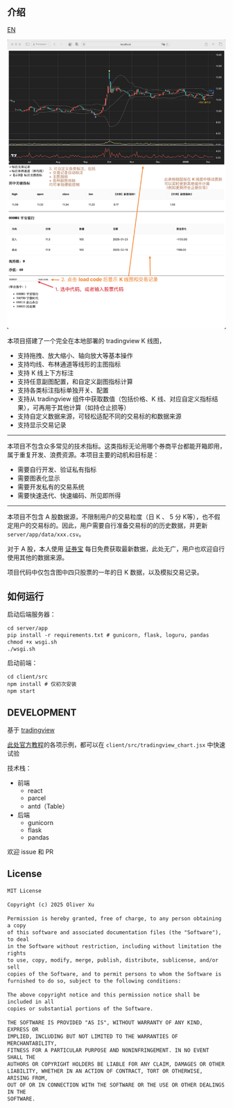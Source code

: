 
## 介绍

[EN](./README-en.md)

![snapshot](./assets/snapshot.jpg)



本项目搭建了一个完全在本地部署的 tradingview K 线图，

- 支持拖拽、放大缩小、轴向放大等基本操作
- 支持均线、布林通道等线形的主图指标
- 支持 K 线上下方标注
- 支持任意副图配置，和自定义副图指标计算
- 支持各类标注指标单独开关、配置
- 支持从 tradingview 组件中获取数值（包括价格、K 线、对应自定义指标结果），可再用于其他计算（如持仓止损等）
- 支持自定义数据来源，可轻松适配不同的交易标的和数据来源
- 支持显示交易记录


---


本项目不包含众多常见的技术指标。这类指标无论用哪个券商平台都能开箱即用，属于重复开发、浪费资源。本项目主要的动机和目标是：

- 需要自行开发、验证私有指标
- 需要图表化显示
- 需要开发私有的交易系统
- 需要快速迭代、快速编码、所见即所得


---


本项目不包含 A 股数据源，不限制用户的交易粒度（日 K 、 5 分 K等），也不假定用户的交易标的。因此，用户需要自行准备交易标的的历史数据，并更新 `server/app/data/xxx.csv`。

对于 A 股，本人使用 [证券宝](http://baostock.com/baostock/index.php/首页) 每日免费获取最新数据，此处无广，用户也欢迎自行使用其他的数据来源。

项目代码中仅包含图中四只股票的一年的日 K 数据，以及模拟交易记录。

## 如何运行

启动后端服务器：

```
cd server/app
pip install -r requirements.txt # gunicorn, flask, loguru, pandas
chmod +x wsgi.sh
./wsgi.sh
```

启动前端：

```
cd client/src
npm install # 仅初次安装
npm start
```

## DEVELOPMENT

基于 [tradingview](https://github.com/tradingview/lightweight-charts)

[此处官方教程](https://tradingview.github.io/lightweight-charts/tutorials/how_to/price-line)的各项示例，都可以在 `client/src/tradingview_chart.jsx` 中快速试验

技术栈：
- 前端
    - react
    - parcel
    - antd（Table）
- 后端
    - gunicorn
    - flask
    - pandas

欢迎 issue 和 PR

## License

```
MIT License

Copyright (c) 2025 Oliver Xu

Permission is hereby granted, free of charge, to any person obtaining a copy
of this software and associated documentation files (the "Software"), to deal
in the Software without restriction, including without limitation the rights
to use, copy, modify, merge, publish, distribute, sublicense, and/or sell
copies of the Software, and to permit persons to whom the Software is
furnished to do so, subject to the following conditions:

The above copyright notice and this permission notice shall be included in all
copies or substantial portions of the Software.

THE SOFTWARE IS PROVIDED "AS IS", WITHOUT WARRANTY OF ANY KIND, EXPRESS OR
IMPLIED, INCLUDING BUT NOT LIMITED TO THE WARRANTIES OF MERCHANTABILITY,
FITNESS FOR A PARTICULAR PURPOSE AND NONINFRINGEMENT. IN NO EVENT SHALL THE
AUTHORS OR COPYRIGHT HOLDERS BE LIABLE FOR ANY CLAIM, DAMAGES OR OTHER
LIABILITY, WHETHER IN AN ACTION OF CONTRACT, TORT OR OTHERWISE, ARISING FROM,
OUT OF OR IN CONNECTION WITH THE SOFTWARE OR THE USE OR OTHER DEALINGS IN THE
SOFTWARE.
```
